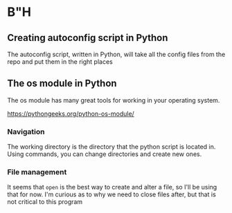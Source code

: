 # B"H

## Creating autoconfig script in Python

The autoconfig script, written in Python, will take all the config files from the repo and put them in the right places

## The os module in Python

The os module has many great tools for working in your operating system.

https://pythongeeks.org/python-os-module/

### Navigation

The working directory is the directory that the python script is located in. Using commands, you can change directories and create new ones.

### File management

It seems that `open` is the best way to create and alter a file, so I'll be using that for now. 
I'm curious as to why we need to close files after, but that is not critical to this program